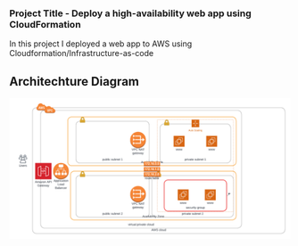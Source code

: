 ### Project Title - Deploy a high-availability web app using CloudFormation

In this project I deployed a web app to AWS using Cloudformation/Infrastructure-as-code

## Architechture Diagram

![Architechture Diagram](https://github.com/esiebomaj/CloudFormationWebApp/blob/master/architechure_diagram.png?raw=true)
